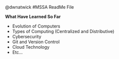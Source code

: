 @dwnatwick
#MSSA ReadMe File

**What Have Learned So Far**
* Evolution of Computers
* Types of Computing (Centralized and Distributive)
* Cybersecurity
* Git and Version Control
* Cloud Technology
* Etc...
